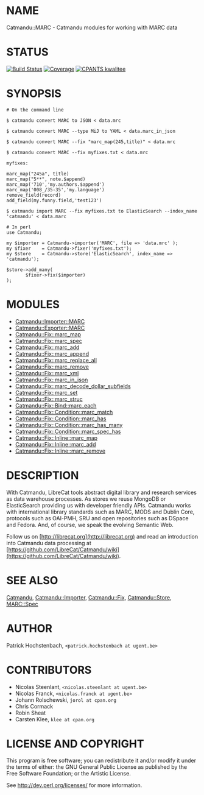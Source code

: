 # NAME

Catmandu::MARC - Catmandu modules for working with MARC data

# STATUS

[![Build Status](https://travis-ci.org/LibreCat/Catmandu-MARC.svg?branch=master)](https://travis-ci.org/LibreCat/Catmandu-MARC)
[![Coverage](https://coveralls.io/repos/LibreCat/Catmandu-MARC/badge.png?branch=master)](https://coveralls.io/r/LibreCat/Catmandu-MARC)
[![CPANTS kwalitee](http://cpants.cpanauthors.org/dist/Catmandu-MARC.png)](http://cpants.cpanauthors.org/dist/Catmandu-MARC)

# SYNOPSIS

    # On the command line

    $ catmandu convert MARC to JSON < data.mrc

    $ catmandu convert MARC --type MiJ to YAML < data.marc_in_json

    $ catmandu convert MARC --fix "marc_map(245,title)" < data.mrc

    $ catmandu convert MARC --fix myfixes.txt < data.mrc

    myfixes:

    marc_map("245a", title)
    marc_map("5**", note.$append)
    marc_map('710','my.authors.$append')
    marc_map('008_/35-35','my.language')
    remove_field(record)
    add_field(my.funny.field,'test123')

    $ catmandu import MARC --fix myfixes.txt to ElasticSearch --index_name 'catmandu' < data.marc

    # In perl
    use Catmandu;

    my $importer = Catmandu->importer('MARC', file => 'data.mrc' );
    my $fixer    = Catmandu->fixer('myfixes.txt');
    my $store    = Catmandu->store('ElasticSearch', index_name => 'catmandu');

    $store->add_many(
           $fixer->fix($importer)
    );

# MODULES

- [Catmandu::Importer::MARC](https://metacpan.org/pod/Catmandu::Importer::MARC)
- [Catmandu::Exporter::MARC](https://metacpan.org/pod/Catmandu::Exporter::MARC)
- [Catmandu::Fix::marc\_map](https://metacpan.org/pod/Catmandu::Fix::marc_map)
- [Catmandu::Fix::marc\_spec](https://metacpan.org/pod/Catmandu::Fix::marc_spec)
- [Catmandu::Fix::marc\_add](https://metacpan.org/pod/Catmandu::Fix::marc_add)
- [Catmandu::Fix::marc\_append](https://metacpan.org/pod/Catmandu::Fix::marc_append)
- [Catmandu::Fix::marc\_replace\_all](https://metacpan.org/pod/Catmandu::Fix::marc_replace_all)
- [Catmandu::Fix::marc\_remove](https://metacpan.org/pod/Catmandu::Fix::marc_remove)
- [Catmandu::Fix::marc\_xml](https://metacpan.org/pod/Catmandu::Fix::marc_xml)
- [Catmandu::Fix::marc\_in\_json](https://metacpan.org/pod/Catmandu::Fix::marc_in_json)
- [Catmandu::Fix::marc\_decode\_dollar\_subfields](https://metacpan.org/pod/Catmandu::Fix::marc_decode_dollar_subfields)
- [Catmandu::Fix::marc\_set](https://metacpan.org/pod/Catmandu::Fix::marc_set)
- [Catmandu::Fix::marc\_struc](https://metacpan.org/pod/Catmandu::Fix::marc_struc)
- [Catmandu::Fix::Bind::marc\_each](https://metacpan.org/pod/Catmandu::Fix::Bind::marc_each)
- [Catmandu::Fix::Condition::marc\_match](https://metacpan.org/pod/Catmandu::Fix::Condition::marc_match)
- [Catmandu::Fix::Condition::marc\_has](https://metacpan.org/pod/Catmandu::Fix::Condition::marc_has)
- [Catmandu::Fix::Condition::marc\_has\_many](https://metacpan.org/pod/Catmandu::Fix::Condition::marc_has_many)
- [Catmandu::Fix::Condition::marc\_spec\_has](https://metacpan.org/pod/Catmandu::Fix::Condition::marc_spec_has)
- [Catmandu::Fix::Inline::marc\_map](https://metacpan.org/pod/Catmandu::Fix::Inline::marc_map)
- [Catmandu::Fix::Inline::marc\_add](https://metacpan.org/pod/Catmandu::Fix::Inline::marc_add)
- [Catmandu::Fix::Inline::marc\_remove](https://metacpan.org/pod/Catmandu::Fix::Inline::marc_remove)

# DESCRIPTION

With Catmandu, LibreCat tools abstract digital library and research services as data
warehouse processes. As stores we reuse MongoDB or ElasticSearch providing us with
developer friendly APIs. Catmandu works with international library standards such as
MARC, MODS and Dublin Core, protocols such as OAI-PMH, SRU and open repositories such
as DSpace and Fedora. And, of course, we speak the evolving Semantic Web.

Follow us on [http://librecat.org](http://librecat.org) and read an introduction into Catmandu data
processing at [https://github.com/LibreCat/Catmandu/wiki](https://github.com/LibreCat/Catmandu/wiki).

# SEE ALSO

[Catmandu](https://metacpan.org/pod/Catmandu),
[Catmandu::Importer](https://metacpan.org/pod/Catmandu::Importer),
[Catmandu::Fix](https://metacpan.org/pod/Catmandu::Fix),
[Catmandu::Store](https://metacpan.org/pod/Catmandu::Store),
[MARC::Spec](https://metacpan.org/pod/MARC::Spec)

# AUTHOR

Patrick Hochstenbach, `<patrick.hochstenbach at ugent.be>`

# CONTRIBUTORS

- Nicolas Steenlant, `<nicolas.steenlant at ugent.be>`
- Nicolas Franck, `<nicolas.franck at ugent.be>`
- Johann Rolschewski, `jorol at cpan.org`
- Chris Cormack
- Robin Sheat
- Carsten Klee, `klee at cpan.org`

# LICENSE AND COPYRIGHT

This program is free software; you can redistribute it and/or modify it
under the terms of either: the GNU General Public License as published
by the Free Software Foundation; or the Artistic License.

See http://dev.perl.org/licenses/ for more information.
